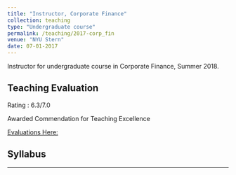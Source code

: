 ```yaml
---
title: "Instructor, Corporate Finance"
collection: teaching
type: "Undergraduate course"
permalink: /teaching/2017-corp_fin
venue: "NYU Stern"
date: 07-01-2017
---
```


Instructor for undergraduate course in Corporate Finance, Summer 2018. 

Teaching Evaluation
-------------------

Rating : 6.3/7.0

Awarded Commendation for Teaching Excellence 

[Evaluations Here:](http://manasagopal23.github.io/files/Evaluations.pdf)


Syllabus 
------------------
------------------
